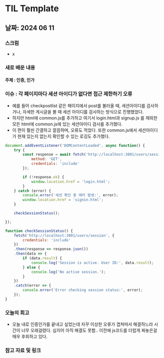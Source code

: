 # TIL Template

## 날짜: 2024 06 11
### 스크럼
- x

### 새로 배운 내용
#### 주제 : 인증, 인가 

### 이슈 : 각 페이지마다 세션 아이디가 없다면 접근 제한하기 오류
- 예를 들어 checkpostlist 같은 페이지에서 post를 불러올 때, 세션아이디를 검사하거나, 자세한 게시글을 볼 때 세션 아이디를 검사하는 방식으로 진행했었다.
- 하지만 html에 common.js를 추가하고 여기서 login.html과 signup.js 를 제외한 모든 html에 common.js에 있는 세션아이디 검사를 추가했다.
- 이 편이 훨씬 간결하고 깔끔하며, 오류도 적었다. 또한 common.js에서 세션아이디가 현재 있는지 없는지 확인할 수 있는 로깅도 추가했다. 

```javascript
document.addEventListener('DOMContentLoaded', async function() {
    try {
        const response = await fetch('http://localhost:3001/users/session', {
            method: 'GET',
            credentials: 'include'
        });

        if (!response.ok) {
            window.location.href = 'login.html';
        }
    } catch (error) {
        console.error('세션 확인 중 에러 발생:', error);
        window.location.href = 'signin.html';
    }

    checkSessionStatus();

});

function checkSessionStatus() {
    fetch('http://localhost:3001/users/session', {
        credentials: 'include'
    })
    .then(response => response.json())
    .then(data => {
        if (data.result) {
            console.log('Session is active. User ID:', data.result);
        } else {
            console.log('No active session.');
        }
    })
    .catch(error => {
        console.error('Error checking session status:', error);
    });
}
```

### 오늘의 회고
- 오늘 내로 인증인가를 끝내고 싶었는데 자꾸 이상한 오류가 겹쳐떠서 해결하느라 시간이 너무 오래걸렸다. 심지어 아직 해결도 못함.. 이전에 js코드를 더럽게 짜놓은걸 매우 후회하고 있다.
### 참고 자료 및 링크
